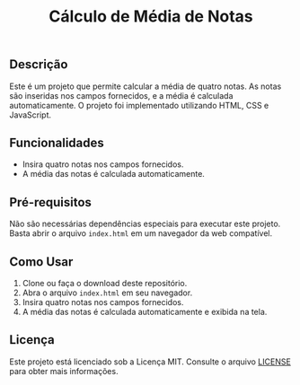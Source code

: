 <body>
    <header>
        <h1>Cálculo de Média de Notas</h1>
    </header>
    <main>
        <section>
            <h2>Descrição</h2>
            <p>Este é um projeto que permite calcular a média de quatro notas. As notas são inseridas nos campos fornecidos, e a média é calculada automaticamente. O projeto foi implementado utilizando HTML, CSS e JavaScript.</p>
        </section>
        <section>
            <h2>Funcionalidades</h2>
            <ul>
                <li>Insira quatro notas nos campos fornecidos.</li>
                <li>A média das notas é calculada automaticamente.</li>
            </ul>
        </section>
        <section>
            <h2>Pré-requisitos</h2>
            <p>Não são necessárias dependências especiais para executar este projeto. Basta abrir o arquivo <code>index.html</code> em um navegador da web compatível.</p>
        </section>
        <section>
            <h2>Como Usar</h2>
            <ol>
                <li>Clone ou faça o download deste repositório.</li>
                <li>Abra o arquivo <code>index.html</code> em seu navegador.</li>
                <li>Insira quatro notas nos campos fornecidos.</li>
                <li>A média das notas é calculada automaticamente e exibida na tela.</li>
            </ol>
        </section>
        <section>
            <h2>Licença</h2>
            <p>Este projeto está licenciado sob a Licença MIT. Consulte o arquivo <a href="LICENSE">LICENSE</a> para obter mais informações.</p>
        </section>
    </main>
